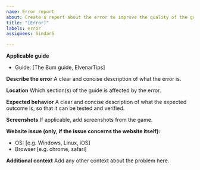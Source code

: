 ```yaml
---
name: Error report
about: Create a report about the error to improve the quality of the guide
title: "[Error]"
labels: error
assignees: SindarS

---
```


**Applicable guide**
- Guide: [The Bum guide, ElvenarTips]

**Describe the error**
A clear and concise description of what the error is.

**Location**
Which section(s) of the guide is affected by the error.

**Expected behavior**
A clear and concise description of what the expected outcome is, so that it can be tested and verified.

**Screenshots**
If applicable, add screenshots from the game.

**Website issue (only, if the issue concerns the website itself):**
 - OS: [e.g. Windows, Linux, iOS]
 - Browser [e.g. chrome, safari]

**Additional context**
Add any other context about the problem here.
